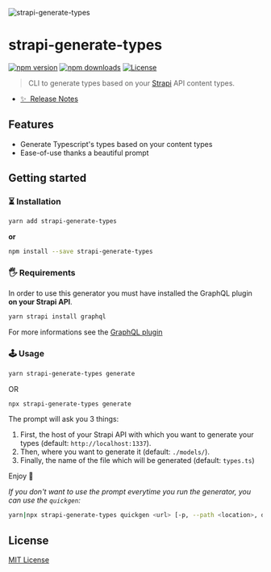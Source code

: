 ![strapi-generate-types](./preview.png)

# strapi-generate-types

[![npm version][npm-version-src]][npm-version-href]
[![npm downloads][npm-downloads-src]][npm-downloads-href]
[![License][license-src]][license-href]

> CLI to generate types based on your [Strapi](https://strapi.io) API content types.

- [✨ &nbsp;Release Notes](https://github.com/stun3r/strapi-generate-types/releases)

## Features

- Generate Typescript's types based on your content types
- Ease-of-use thanks a beautiful prompt

## Getting started

### ⏳ Installation

```bash
yarn add strapi-generate-types
```

**or**

```bash
npm install --save strapi-generate-types
```

### 🖐 Requirements

In order to use this generator you must have installed the GraphQL plugin **on your Strapi API**.

```bash
yarn strapi install graphql
```

For more informations see the [GraphQL plugin](https://strapi.io/documentation/developer-docs/latest/development/plugins/graphql.html)

### 🕹 Usage

```bash
yarn strapi-generate-types generate
```

OR

```bash
npx strapi-generate-types generate
```

The prompt will ask you 3 things:

1. First, the host of your Strapi API with which you want to generate your types (default: `http://localhost:1337`).
2. Then, where you want to generate it (default: `./models/`).
3. Finally, the name of the file which will be generated (default: `types.ts`)

Enjoy 🎉

_If you don't want to use the prompt everytime you run the generator, you can use the `quickgen`:_

```bash
yarn|npx strapi-generate-types quickgen <url> [-p, --path <location>, default: "./models/"] [-n, --file-name <filename>, default: "types.ts"]
```

## License

[MIT License](./LICENSE)

<!-- Badges -->

[npm-version-src]: https://img.shields.io/npm/v/strapi-generate-types/latest.svg?style=flat-square
[npm-version-href]: https://npmjs.com/package/strapi-generate-types
[npm-downloads-src]: https://img.shields.io/npm/dt/strapi-generate-types.svg?style=flat-square
[npm-downloads-href]: https://npmjs.com/package/strapi-generate-types
[license-src]: https://img.shields.io/npm/l/strapi-generate-types.svg?style=flat-square
[license-href]: ./LICENSE
